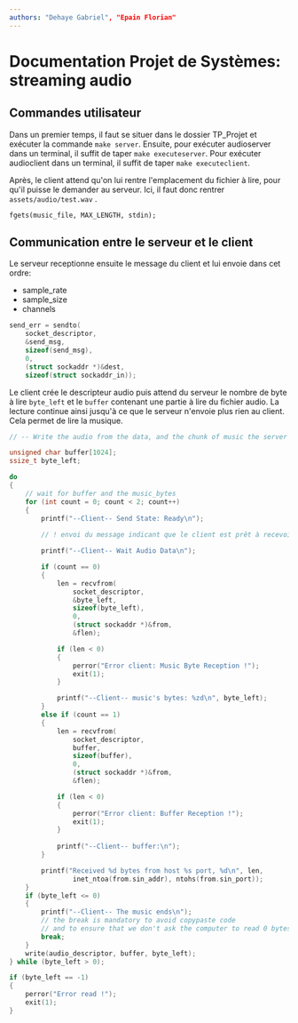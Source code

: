 ```yaml
---
authors: "Dehaye Gabriel", "Epain Florian"
---
```


# Documentation Projet de Systèmes: streaming audio

## Commandes utilisateur

Dans un premier temps, il faut se situer dans le dossier TP_Projet et exécuter la commande `make server`.
Ensuite, pour exécuter audioserver dans un terminal, il suffit de taper `make executeserver`.
Pour exécuter audioclient dans un terminal, il suffit de taper `make executeclient`.

Après, le client attend qu'on lui rentre l'emplacement du fichier à lire, pour qu'il puisse le demander au serveur.
Ici, il faut donc rentrer `assets/audio/test.wav` .

`fgets(music_file, MAX_LENGTH, stdin);`

## Communication entre le serveur et le client

Le serveur receptionne ensuite le message du client et lui envoie dans cet ordre:

- sample_rate
- sample_size
- channels

```c
send_err = sendto(
    socket_descriptor,
    &send_msg,
    sizeof(send_msg),
    0,
    (struct sockaddr *)&dest,
    sizeof(struct sockaddr_in));
```

Le client crée le descripteur audio puis attend du serveur le nombre de byte à lire `byte_left` et le `buffer` contenant une partie à lire du fichier audio. La lecture continue ainsi jusqu'à ce que le serveur n'envoie plus rien au client. Cela permet de lire la musique.

```c
// -- Write the audio from the data, and the chunk of music the server sends us --

unsigned char buffer[1024];
ssize_t byte_left;

do
{
    // wait for buffer and the music_bytes
    for (int count = 0; count < 2; count++)
    {
        printf("--Client-- Send State: Ready\n");
        
        // ! envoi du message indicant que le client est prêt à recevoir !

        printf("--Client-- Wait Audio Data\n");

        if (count == 0)
        {
            len = recvfrom(
                socket_descriptor,
                &byte_left,
                sizeof(byte_left),
                0,
                (struct sockaddr *)&from,
                &flen);

            if (len < 0)
            {
                perror("Error client: Music Byte Reception !");
                exit(1);
            }

            printf("--Client-- music's bytes: %zd\n", byte_left);
        }
        else if (count == 1)
        {
            len = recvfrom(
                socket_descriptor,
                buffer,
                sizeof(buffer),
                0,
                (struct sockaddr *)&from,
                &flen);

            if (len < 0)
            {
                perror("Error client: Buffer Reception !");
                exit(1);
            }
            
            printf("--Client-- buffer:\n");
        }

        printf("Received %d bytes from host %s port, %d\n", len,
                inet_ntoa(from.sin_addr), ntohs(from.sin_port));
    }
    if (byte_left <= 0)
    {
        printf("--Client-- The music ends\n");
        // the break is mandatory to avoid copypaste code
        // and to ensure that we don't ask the computer to read 0 bytes
        break;
    }
    write(audio_descriptor, buffer, byte_left);
} while (byte_left > 0);

if (byte_left == -1)
{
    perror("Error read !");
    exit(1);
}
```
